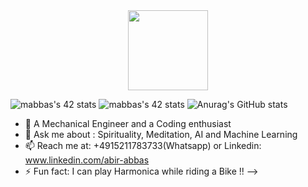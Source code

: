 <div align="center">
  <img src="https://42wolfsburg.de/wp-content/uploads/2022/01/42logo_site-5.svg" height="128px"  >
</div>

   ![mabbas's 42 stats](https://badge42.vercel.app/api/v2/cl33nxvl8001109l2p31ppqso/stats?cursusId=9&coalitionId=piscine)
   ![mabbas's 42 stats](https://badge42.vercel.app/api/v2/cl33nxvl8001109l2p31ppqso/stats?cursusId=21&coalitionId=151) 
 ![Anurag's GitHub stats](https://github-readme-stats.vercel.app/api?username=mdabir1203&show_icons=true&theme=radical)                                                                                                                          
                                                                                                  

- 🔭  A Mechanical Engineer and a Coding enthusiast
- 💬 Ask me about : Spirituality, Meditation, AI and Machine Learning
- 📫 Reach me at: +4915211783733(Whatsapp) or Linkedin: www.linkedin.com/abir-abbas
- ⚡ Fun fact: I can play Harmonica while riding a Bike !! 
-->

